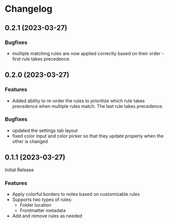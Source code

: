 # Changelog

## 0.2.1 (2023-03-27)

### Bugfixes

- multiple matching rules are now applied correctly based on their order - first rule takes precedence.

## 0.2.0 (2023-03-27)

### Features

- Added ability to re-order the rules to prioritize which rule takes precedence when multiple rules match. The last rule takes precedence.

### Bugfixes

- updated the settings tab layout
- fixed color input and color picker so that they update properly when the other is changed

## 0.1.1 (2023-03-27)

Initial Release

### Features

- Apply colorful borders to notes based on customizable rules
- Supports two types of rules:
  - Folder location
  - Frontmatter metadata
- Add and remove rules as needed

